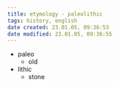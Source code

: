 ```yaml
---
title: etymology - paleolithic
tags: history, english
date created: 23.01.05, 09:36:53
date modified: 23.01.05, 09:36:55
---
```


- paleo
	- old
- lithic
	- stone
